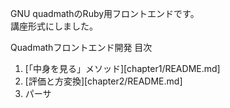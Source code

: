 GNU quadmathのRuby用フロントエンドです。  
講座形式にしました。  

Quadmathフロントエンド開発 目次  
1. [「中身を見る」メソッド][chapter1/README.md]
2. [評価と方変換][chapter2/README.md]
3. パーサ
